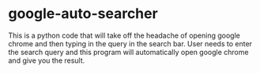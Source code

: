 # google-auto-searcher
This is a python code that will take off the headache of opening google chrome and then typing in the query in the search bar. User needs to enter the search query and this program will automatically open google chrome and give you the result.
